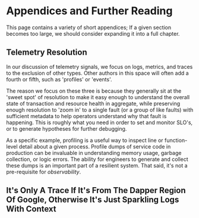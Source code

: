# Appendices and Further Reading

This page contains a variety of short appendices; If a given section becomes too
large, we should consider expanding it into a full chapter.

## Telemetry Resolution

In our discussion of telemetry signals, we focus on logs, metrics, and traces to
the exclusion of other types. Other authors in this space will often add a
fourth or fifth, such as 'profiles' or 'events'.

The reason we focus on these three is because they generally sit at the 'sweet
spot' of resolution to make it easy enough to understand the overall state of
transaction and resource health in aggregate, while preserving enough resolution
to 'zoom in' to a single fault (or a group of like faults) with sufficient
metadata to help operators understand why that fault is happening. This is
roughly what you need in order to set and monitor SLO's, or to generate
hypotheses for further debugging.

As a specific example, profiling is a useful way to inspect line or
function-level detail about a given process. Profile dumps of service code in
production can be invaluable in understanding memory usage, garbage collection,
or logic errors. The ability for engineers to generate and collect these dumps
is an important part of a resilient system. That said, it's not a pre-requisite
for _observability_.

<!-- markdownlint-disable line-length-->
## It's Only A Trace If It's From The Dapper Region Of Google, Otherwise It's Just Sparkling Logs With Context
<!-- markdownlint-enable line-length-->

<!-- TODO: I just like this header -->